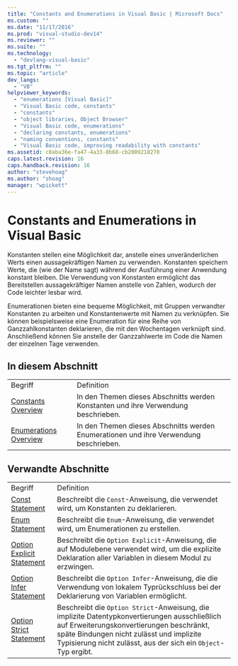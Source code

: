 ```yaml
---
title: "Constants and Enumerations in Visual Basic | Microsoft Docs"
ms.custom: ""
ms.date: "11/17/2016"
ms.prod: "visual-studio-dev14"
ms.reviewer: ""
ms.suite: ""
ms.technology: 
  - "devlang-visual-basic"
ms.tgt_pltfrm: ""
ms.topic: "article"
dev_langs: 
  - "VB"
helpviewer_keywords: 
  - "enumerations [Visual Basic]"
  - "Visual Basic code, constants"
  - "constants"
  - "object libraries, Object Browser"
  - "Visual Basic code, enumerations"
  - "declaring constants, enumerations"
  - "naming conventions, constants"
  - "Visual Basic code, improving readability with constants"
ms.assetid: c8aba36e-fa47-4a33-8b68-cb2009218270
caps.latest.revision: 16
caps.handback.revision: 16
author: "stevehoag"
ms.author: "shoag"
manager: "wpickett"
---
```

# Constants and Enumerations in Visual Basic
Konstanten stellen eine Möglichkeit dar, anstelle eines unveränderlichen Werts einen aussagekräftigen Namen zu verwenden.  Konstanten speichern Werte, die \(wie der Name sagt\) während der Ausführung einer Anwendung konstant bleiben.  Die Verwendung von Konstanten ermöglicht das Bereitstellen aussagekräftiger Namen anstelle von Zahlen, wodurch der Code leichter lesbar wird.  
  
 Enumerationen bieten eine bequeme Möglichkeit, mit Gruppen verwandter Konstanten zu arbeiten und Konstantenwerte mit Namen zu verknüpfen.  Sie können beispielsweise eine Enumeration für eine Reihe von Ganzzahlkonstanten deklarieren, die mit den Wochentagen verknüpft sind. Anschließend können Sie anstelle der Ganzzahlwerte im Code die Namen der einzelnen Tage verwenden.  
  
## In diesem Abschnitt  
  
|||  
|-|-|  
|Begriff|Definition|  
|[Constants Overview](../../../../visual-basic/programming-guide/language-features/constants-enums/constants-overview.md)|In den Themen dieses Abschnitts werden Konstanten und ihre Verwendung beschrieben.|  
|[Enumerations Overview](../../../../visual-basic/programming-guide/language-features/constants-enums/enumerations-overview.md)|In den Themen dieses Abschnitts werden Enumerationen und ihre Verwendung beschrieben.|  
  
## Verwandte Abschnitte  
  
|||  
|-|-|  
|Begriff|Definition|  
|[Const Statement](../../../../visual-basic/language-reference/statements/const-statement.md)|Beschreibt die `Const`\-Anweisung, die verwendet wird, um Konstanten zu deklarieren.|  
|[Enum Statement](../../../../visual-basic/language-reference/statements/enum-statement.md)|Beschreibt die `Enum`\-Anweisung, die verwendet wird, um Enumerationen zu erstellen.|  
|[Option Explicit Statement](../../../../visual-basic/language-reference/statements/option-explicit-statement.md)|Beschreibt die `Option Explicit`\-Anweisung, die auf Modulebene verwendet wird, um die explizite Deklaration aller Variablen in diesem Modul zu erzwingen.|  
|[Option Infer Statement](../../../../visual-basic/language-reference/statements/option-infer-statement.md)|Beschreibt die `Option Infer`\-Anweisung, die die Verwendung von lokalem Typrückschluss bei der Deklarierung von Variablen ermöglicht.|  
|[Option Strict Statement](../../../../visual-basic/language-reference/statements/option-strict-statement.md)|Beschreibt die `Option Strict`\-Anweisung, die implizite Datentypkonvertierungen ausschließlich auf Erweiterungskonvertierungen beschränkt, späte Bindungen nicht zulässt und implizite Typisierung nicht zulässt, aus der sich ein `Object`\-Typ ergibt.|